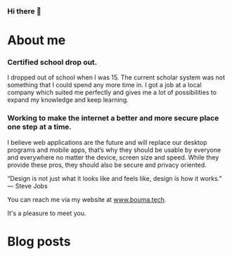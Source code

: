 ### Hi there 👋

# About me
### Certified school drop out.
I dropped out of school when I was 15. The current scholar system was not something that I could spend any more time in. I got a job at a local company which suited me perfectly and gives me a lot of possibilities to expand my knowledge and keep learning.

### Working to make the internet a better and more secure place one step at a time.
I believe web applications are the future and will replace our desktop programs and mobile apps, that’s why they should be usable by everyone and everywhere no matter the device, screen size and speed. While they provide these pros, they should also be secure and privacy oriented.

“Design is not just what it looks like and feels like, design is how it works.” — Steve Jobs

You can reach me via my website at www.bouma.tech.

It's a pleasure to meet you.

# Blog posts
<!-- BLOG-POST-LIST:START -->
<!-- BLOG-POST-LIST:END -->
